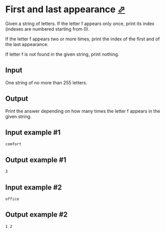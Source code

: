 # First and last appearance [⬀](https://www.e-olymp.com/en/problems/4726)
Given a string of letters. If the letter f appears only once, print its index (indexes are numbered starting from 0).

If the letter f appears two or more times, print the index of the first and of the last appearance.

If letter f is not found in the given string, print nothing.

## Input
One string of no more than 255 letters.

## Output
Print the answer depending on how many times the letter f appears in the given string.

## Input example #1
```
comfort
```

## Output example #1
```
3
```

## Input example #2
```
office
```

## Output example #2
```
1 2
```
